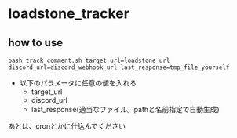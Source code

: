 # loadstone_tracker
## how to use
```
bash track_comment.sh target_url=loadstone_url discord_url=discord_webhook_url last_response=tmp_file_yourself
```

- 以下のパラメータに任意の値を入れる
  - target_url
  - discord_url
  - last_response(適当なファイル。pathと名前指定で自動生成)

あとは、cronとかに仕込んでください
